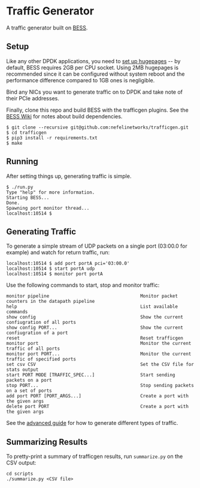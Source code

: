 # Traffic Generator

A traffic generator built on [BESS](https://github.com/NetSys/bess).

## Setup

Like any other DPDK applications, you need to [set up hugepages](
http://dpdk.org/doc/guides/linux_gsg/sys_reqs.html#reserving-hugepages-for-dpdk-use)
-- by default, BESS requires 2GB per CPU socket. Using 2MB hugepages is
recommended since it can be configured without system reboot and the
performance difference compared to 1GB ones is negligible.

Bind any NICs you want to generate traffic on to DPDK and take note of their PCIe addresses.

Finally, clone this repo and build BESS with the trafficgen plugins. See the
[BESS Wiki](https://github.com/NetSys/bess/wiki/Build-and-Install-BESS) for notes about build dependencies.

```
$ git clone --recursive git@github.com:nefelinetworks/trafficgen.git
$ cd trafficgen
$ pip3 install -r requirements.txt
$ make
```

## Running

After setting things up, generating traffic is simple.

```
$ ./run.py
Type "help" for more information.
Starting BESS...
Done.
Spawning port monitor thread...
localhost:10514 $
```

## Generating Traffic

To generate a simple stream of UDP packets on a single port (03:00.0 for
example) and watch for return traffic, run:

```
localhost:10514 $ add port portA pci='03:00.0'
localhost:10514 $ start portA udp
localhost:10514 $ monitor port portA
```

Use the following commands to start, stop and monitor traffic:

```
monitor pipeline                                  Monitor packet counters in the datapath pipeline
help                                              List available commands
show config                                       Show the current confiugration of all ports
show config PORT...                               Show the current confiugration of a port
reset                                             Reset trafficgen
monitor port                                      Monitor the current traffic of all ports
monitor port PORT...                              Monitor the current traffic of specified ports
set csv CSV                                       Set the CSV file for stats output
start PORT MODE [TRAFFIC_SPEC...]                 Start sending packets on a port
stop PORT...                                      Stop sending packets on a set of ports
add port PORT [PORT_ARGS...]                      Create a port with the given args
delete port PORT                                  Create a port with the given args
```

See the [advanced guide](AdvancedGuide.md) for how to generate different types
of traffic.

## Summarizing Results

To pretty-print a summary of trafficgen results, run `summarize.py` on the CSV output:

```
cd scripts
./summarize.py <CSV file>
```
